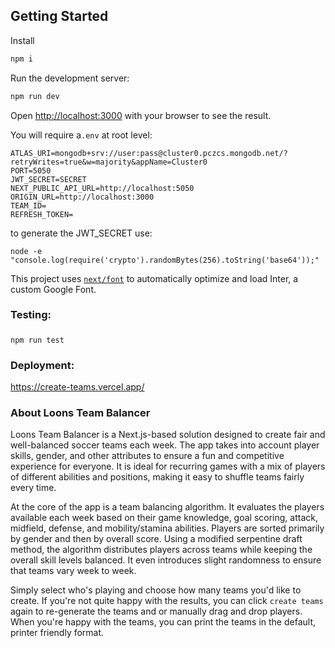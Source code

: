 ## Getting Started

Install

```bash
npm i
```

Run the development server:

```bash
npm run dev
```

Open [http://localhost:3000](http://localhost:3000) with your browser to see the result.

You will require a`.env` at root level:

```
ATLAS_URI=mongodb+srv://user:pass@cluster0.pczcs.mongodb.net/?retryWrites=true&w=majority&appName=Cluster0
PORT=5050
JWT_SECRET=SECRET
NEXT_PUBLIC_API_URL=http://localhost:5050
ORIGIN_URL=http://localhost:3000
TEAM_ID=
REFRESH_TOKEN=
```

to generate the JWT_SECRET use:

```
node -e "console.log(require('crypto').randomBytes(256).toString('base64'));"
```

This project uses [`next/font`](https://nextjs.org/docs/basic-features/font-optimization) to automatically optimize and load Inter, a custom Google Font.

### Testing:

#####

`npm run test`

### Deployment:

https://create-teams.vercel.app/

### About Loons Team Balancer

Loons Team Balancer is a Next.js-based solution designed to create
fair and well-balanced soccer teams each week. The app takes into
account player skills, gender, and other attributes to ensure a fun
and competitive experience for everyone. It is ideal for recurring
games with a mix of players of different abilities and positions,
making it easy to shuffle teams fairly every time.

At the core of the app is a team balancing algorithm. It evaluates the
players available each week based on their game knowledge, goal
scoring, attack, midfield, defense, and mobility/stamina abilities.
Players are sorted primarily by gender and then by overall score.
Using a modified serpentine draft method, the algorithm distributes
players across teams while keeping the overall skill levels balanced.
It even introduces slight randomness to ensure that teams vary week to
week.

Simply select who's playing and choose how many teams you'd like to
create. If you're not quite happy with the results, you can click
`create teams` again to re-generate the teams and or manually drag and drop players. When you're happy with the teams, you can print the teams in the default, printer friendly format.
